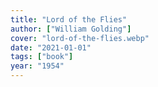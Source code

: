 ```yaml
---
title: "Lord of the Flies"
author: ["William Golding"]
cover: "lord-of-the-flies.webp"
date: "2021-01-01"
tags: ["book"]
year: "1954"
---
```

